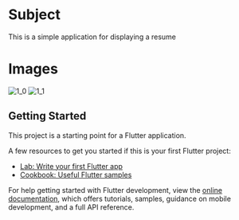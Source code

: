# Subject
This is a simple application for displaying a resume

# Images
![1_0](https://github.com/MohammadAmin-Andy/profolito/assets/113265902/6176422d-dd43-4566-953a-ca81ae2941d4)
![1_1](https://github.com/MohammadAmin-Andy/profolito/assets/113265902/9b15d231-9238-4213-98cc-ceeb6a5e85d4)



## Getting Started

This project is a starting point for a Flutter application.

A few resources to get you started if this is your first Flutter project:

- [Lab: Write your first Flutter app](https://docs.flutter.dev/get-started/codelab)
- [Cookbook: Useful Flutter samples](https://docs.flutter.dev/cookbook)

For help getting started with Flutter development, view the
[online documentation](https://docs.flutter.dev/), which offers tutorials,
samples, guidance on mobile development, and a full API reference.
